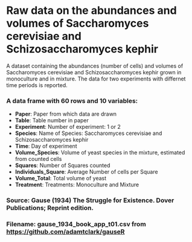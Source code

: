# Raw data on the abundances and volumes of Saccharomyces cerevisiae and Schizosaccharomyces kephir

A dataset containing the abundances (number of cells) and volumes of Saccharomyces cerevisiae 
and Schizosaccharomyces kephir grown in monoculture and in mixture.
The data for two experiments with differnet time periods is reported.

### A data frame with 60 rows and 10 variables:

- **Paper**: Paper from which data are drawn
- **Table**: Table number in paper
- **Experiment**: Number of experiment: 1 or 2
- **Species**: Name of Species: Saccharomyces cerevisiae and Schizosaccharomyces kephir
- **Time**: Day of experiment
- **Volume_Species**: Volume of yeast species in the mixture, estimated from counted cells
- **Squares**: Number of Squares counted
- **Individuals_Square**: Average Number of cells per Square
- **Volume_Total**: Total volume of yeast
- **Treatment**: Treatments: Monoculture and Mixture
 

### Source: Gause (1934) The Struggle for Existence. Dover Publications; Reprint edition.
### Filename: gause_1934_book_app_t01.csv from https://github.com/adamtclark/gauseR